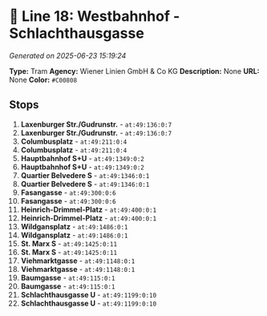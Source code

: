 # 🚊 Line 18: Westbahnhof - Schlachthausgasse

*Generated on 2025-06-23 15:19:24*

**Type:** Tram
**Agency:** Wiener Linien GmbH & Co KG
**Description:** None
**URL:** None
**Color:** `#C00808`

## Stops

1. **Laxenburger Str./Gudrunstr.** - `at:49:136:0:7`
2. **Laxenburger Str./Gudrunstr.** - `at:49:136:0:7`
3. **Columbusplatz** - `at:49:211:0:4`
4. **Columbusplatz** - `at:49:211:0:4`
5. **Hauptbahnhof S+U** - `at:49:1349:0:2`
6. **Hauptbahnhof S+U** - `at:49:1349:0:2`
7. **Quartier Belvedere S** - `at:49:1346:0:1`
8. **Quartier Belvedere S** - `at:49:1346:0:1`
9. **Fasangasse** - `at:49:300:0:6`
10. **Fasangasse** - `at:49:300:0:6`
11. **Heinrich-Drimmel-Platz** - `at:49:400:0:1`
12. **Heinrich-Drimmel-Platz** - `at:49:400:0:1`
13. **Wildgansplatz** - `at:49:1486:0:1`
14. **Wildgansplatz** - `at:49:1486:0:1`
15. **St. Marx S** - `at:49:1425:0:11`
16. **St. Marx S** - `at:49:1425:0:11`
17. **Viehmarktgasse** - `at:49:1148:0:1`
18. **Viehmarktgasse** - `at:49:1148:0:1`
19. **Baumgasse** - `at:49:115:0:1`
20. **Baumgasse** - `at:49:115:0:1`
21. **Schlachthausgasse U** - `at:49:1199:0:10`
22. **Schlachthausgasse U** - `at:49:1199:0:10`